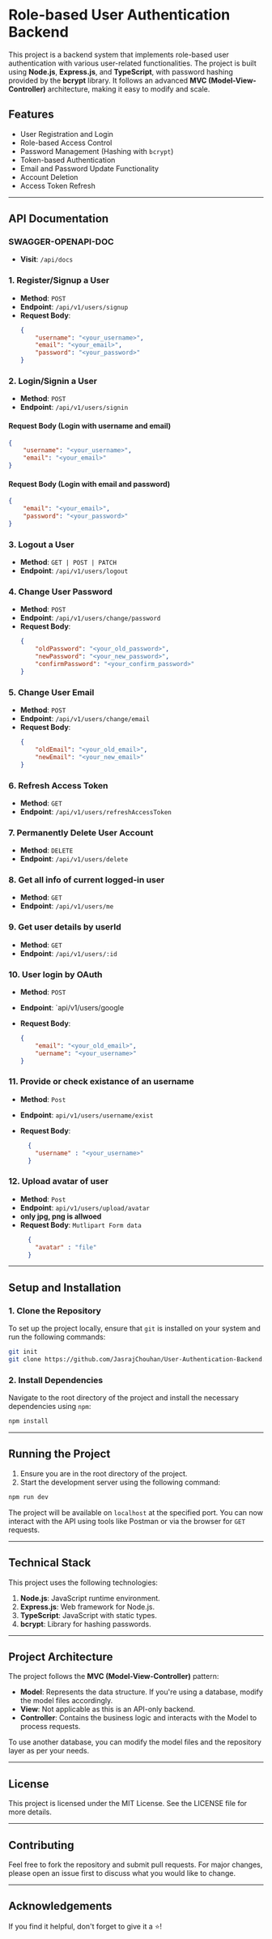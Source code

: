 
# Role-based User Authentication Backend

This project is a backend system that implements role-based user authentication with various user-related functionalities. The project is built using **Node.js**, **Express.js**, and **TypeScript**, with password hashing provided by the **bcrypt** library. It follows an advanced **MVC (Model-View-Controller)** architecture, making it easy to modify and scale.

## Features
- User Registration and Login
- Role-based Access Control
- Password Management (Hashing with `bcrypt`)
- Token-based Authentication
- Email and Password Update Functionality
- Account Deletion
- Access Token Refresh

---

## API Documentation

### SWAGGER-OPENAPI-DOC
- **Visit**: `/api/docs`

### 1. Register/Signup a User
- **Method**: `POST`
- **Endpoint**: `/api/v1/users/signup`
- **Request Body**:
  ```json
  {
      "username": "<your_username>",
      "email": "<your_email>",
      "password": "<your_password>"
  }
  ```

### 2. Login/Signin a User
- **Method**: `POST`
- **Endpoint**: `/api/v1/users/signin`

#### Request Body (Login with username and email)
```json
{
    "username": "<your_username>",
    "email": "<your_email>"
}
```

#### Request Body (Login with email and password)
```json
{
    "email": "<your_email>",
    "password": "<your_password>"
}
```

### 3. Logout a User
- **Method**: `GET | POST | PATCH`
- **Endpoint**: `/api/v1/users/logout`

### 4. Change User Password
- **Method**: `POST`
- **Endpoint**: `/api/v1/users/change/password`
- **Request Body**:
  ```json
  {
      "oldPassword": "<your_old_password>",
      "newPassword": "<your_new_password>",
      "confirmPassword": "<your_confirm_password>"
  }
  ```

### 5. Change User Email
- **Method**: `POST`
- **Endpoint**: `/api/v1/users/change/email`
- **Request Body**:
  ```json
  {
      "oldEmail": "<your_old_email>",
      "newEmail": "<your_new_email>"
  }
  ```

### 6. Refresh Access Token
- **Method**: `GET`
- **Endpoint**: `/api/v1/users/refreshAccessToken`

### 7. Permanently Delete User Account
- **Method**: `DELETE`
- **Endpoint**: `/api/v1/users/delete`



### 8. Get all info of current logged-in user
- **Method**: `GET`
- **Endpoint**: `/api/v1/users/me`



### 9. Get user details by userId
- **Method**: `GET`
- **Endpoint**: `/api/v1/users/:id`


### 10. User login by OAuth
- **Method**: `POST`
- **Endpoint**: `api/v1/users/google

- **Request Body**:
  ```json
  {
      "email": "<your_old_email>",
      "uername": "<your_username>"
  }
  ```


### 11. Provide or check existance of an username
- **Method**: `Post`
- **Endpoint**: `api/v1/users/username/exist`

- **Request Body**:
  ```json
    {
      "username" : "<your_username>"
    }
  ```

### 12. Upload avatar of user
- **Method**: `Post`
- **Endpoint**: `api/v1/users/upload/avatar`
- **only jpg, png is allwoed**
- **Request Body**: `Mutlipart Form data `
  ```json
    {
      "avatar" : "file"
    }
  ```
---

## Setup and Installation

### 1. Clone the Repository
To set up the project locally, ensure that `git` is installed on your system and run the following commands:

```bash
git init
git clone https://github.com/JasrajChouhan/User-Authentication-Backend.git
```

### 2. Install Dependencies
Navigate to the root directory of the project and install the necessary dependencies using `npm`:

```bash
npm install
```

---

## Running the Project

1. Ensure you are in the root directory of the project.
2. Start the development server using the following command:

```bash
npm run dev
```

The project will be available on `localhost` at the specified port. You can now interact with the API using tools like Postman or via the browser for `GET` requests.

---

## Technical Stack

This project uses the following technologies:

1. **Node.js**: JavaScript runtime environment.
2. **Express.js**: Web framework for Node.js.
3. **TypeScript**: JavaScript with static types.
4. **bcrypt**: Library for hashing passwords.

---

## Project Architecture

The project follows the **MVC (Model-View-Controller)** pattern:

- **Model**: Represents the data structure. If you're using a database, modify the model files accordingly.
- **View**: Not applicable as this is an API-only backend.
- **Controller**: Contains the business logic and interacts with the Model to process requests.

To use another database, you can modify the model files and the repository layer as per your needs.

---

## License

This project is licensed under the MIT License. See the LICENSE file for more details.

---

## Contributing

Feel free to fork the repository and submit pull requests. For major changes, please open an issue first to discuss what you would like to change.

---

## Acknowledgements

If you find it helpful, don't forget to give it a ⭐️!
